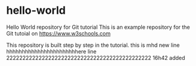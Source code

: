 # hello-world
Hello World repository for Git tutorial
This is an example repository for the Git tutoial on https://www.w3schools.com

This repository is built step by step in the tutorial.
this is mhd new line hhhhhhhhhhhhhhhhhhhhhhhere
line 222222222222222222222222222222222222222222222  16h42 added
